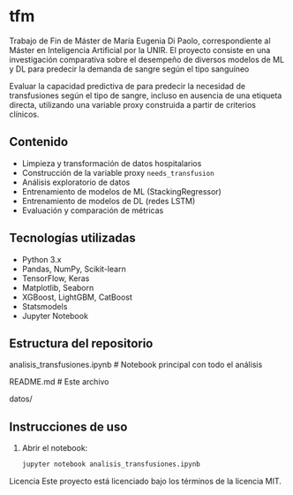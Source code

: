 # tfm
Trabajo de Fin de Máster de María Eugenia Di Paolo, correspondiente al Máster en Inteligencia Artificial por la UNIR. El proyecto consiste en una investigación comparativa sobre el desempeño de diversos modelos de ML y DL para predecir la demanda de sangre según el tipo sanguíneo

Evaluar la capacidad predictiva de  para predecir la necesidad de transfusiones según el tipo de sangre, incluso en ausencia de una etiqueta directa, utilizando una variable proxy construida a partir de criterios clínicos.

## Contenido

- Limpieza y transformación de datos hospitalarios
- Construcción de la variable proxy `needs_transfusion`
- Análisis exploratorio de datos
- Entrenamiento de modelos de ML (StackingRegressor)
- Entrenamiento de modelos de DL (redes LSTM)
- Evaluación y comparación de métricas

## Tecnologías utilizadas

- Python 3.x
- Pandas, NumPy, Scikit-learn
- TensorFlow, Keras
- Matplotlib, Seaborn
- XGBoost, LightGBM, CatBoost
- Statsmodels
- Jupyter Notebook

##  Estructura del repositorio

analisis_transfusiones.ipynb # Notebook principal con todo el análisis

README.md # Este archivo

datos/

## Instrucciones de uso

1. Abrir el notebook:

   ```bash
   jupyter notebook analisis_transfusiones.ipynb

Licencia
Este proyecto está licenciado bajo los términos de la licencia MIT.

